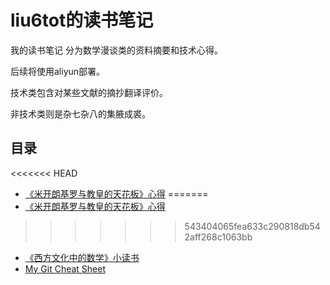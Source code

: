 # liu6tot的读书笔记
我的读书笔记
分为数学漫谈类的资料摘要和技术心得。

后续将使用aliyun部署。

技术类包含对某些文献的摘抄翻译评价。

非技术类则是杂七杂八的集腋成裘。
## 目录
<<<<<<< HEAD
* [《米开朗基罗与教皇的天花板》心得](./Michelangelo.md)
=======
* [《米开朗基罗与教皇的天花板》心得](./Michellangelo.md)
>>>>>>> 543404065fea633c290818db542aff268c1063bb
* [《西方文化中的数学》小读书](./WesternCulture.md)
* [My Git Cheat Sheet](./GitCheatSheet.md)
